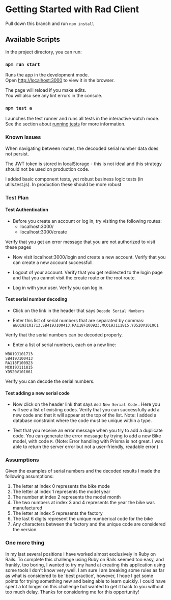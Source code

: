 # Getting Started with Rad Client

Pull down this branch and run `npm install`

## Available Scripts

In the project directory, you can run:

### `npm run start`

Runs the app in the development mode.\
Open [http://localhost:3000](http://localhost:3000) to view it in the browser.

The page will reload if you make edits.\
You will also see any lint errors in the console.

### `npm test a`

Launches the test runner and runs all tests in the interactive watch mode.\
See the section about [running tests](https://facebook.github.io/create-react-app/docs/running-tests) for more information.

### Known Issues

When navigating between routes, the decooded serial number data does not persist.

The JWT token is stored in localStorage - this is not ideal and this strategy should not be used on production code.

I added basic component tests, yet robust business logic tests (in utils.test.js). In production these should be more robust

### Test Plan

#### Test Authentication

* Before you create an account or log in, try visiting the following routes:
  - localhost:3000/
  - localhost:3000/create

Verify that you get an error message that you are not authorized to visit these pages

* Now visit localhost:3000/login and create a new account. Verify that you can create a new account successfull.

* Logout of your account. Verify that you get redirected to the login page and that you cannot visit the create route or the root route.

* Log in with your user. Verify you can log in.

#### Test serial number decoding
* Click on the link in the header that says `Decode Serial Numbers`

* Enter this list of serial numbers that are separated by commas:
`WBO19J101713,SB419J100413,RA118F100923,MCO19J111815,YD520V101061`

Verify that the serial numbers can be decoded properly.

* Enter a list of serial numbers, each on a new line:
```
WBO19J101713
SB419J100413
RA118F100923
MCO19J111815
YD520V101061
```

Verify you can decode the serial numbers.

#### Test adding a new serial code
* Now click on the header link that says `Add New Serial Code` . Here you will see a list of existing codes. Verify that you can successfully add a new code and that it will appear at the top of the list. Note: I added a database constraint where the code must be unique within a type.

* Test that you receive an error message when you try to add a duplicate code. You can generate the error message by trying to add a new Bike model, with code `R`.
(Note: Error handling with Prisma is not great. I was able to return the server error but not a user-friendly, readable error.)


### Assumptions

Given the examples of serial numbers and the decoded results I made the following assumptions:
1. The letter at index 0 represents the bike mode
1. The letter at index 1 represents the model year
1. The number at index 2 represents the model month
1. The two numbers at index 3 and 4 represents the year the bike was manufactured
1. The letter at index 5 represents the factory
1. The last 6 digits represent the unique numberical code for the bike
1. Any characters between the factory and the unique code are considered the version

### One more thing
In my last several positions I have worked almost exclusively in Ruby on Rails. To complete this challenge using Ruby on Rails seemed too easy, and frankly, too boring, I wanted to try my hand at creating this application using some tools I don't know very well. I am sure I am breaking some rules as far as what is considered to be 'best practice', however, I hope I get some points for trying something new and being able to learn quickly. I could have spent a lot longer on this challenge but wanted to get it back to you without too much delay.
Thanks for considering me for this opportunity!